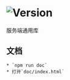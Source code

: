 # ![Version](https://img.shields.io/badge/version-14.206.66-green.svg)

服务端通用库

## 文档
    * `npm run doc`
    * 打开`doc/index.html`